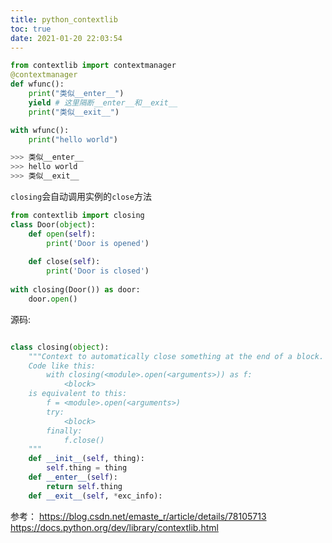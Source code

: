 ```yaml
---
title: python_contextlib
toc: true
date: 2021-01-20 22:03:54
---
```


```python
from contextlib import contextmanager
@contextmanager
def wfunc():
    print("类似__enter__")
    yield # 这里隔断__enter__和__exit__
    print("类似__exit__")

with wfunc():
    print("hello world")

>>> 类似__enter__
>>> hello world
>>> 类似__exit__
```


`closing`会自动调用实例的`close`方法

```python
from contextlib import closing
class Door(object):
    def open(self):
        print('Door is opened')
 
    def close(self):
        print('Door is closed')
 
with closing(Door()) as door:
    door.open()
```


源码:
```python

class closing(object):
    """Context to automatically close something at the end of a block.
    Code like this:
        with closing(<module>.open(<arguments>)) as f:
            <block>
    is equivalent to this:
        f = <module>.open(<arguments>)
        try:
            <block>
        finally:
            f.close()
    """
    def __init__(self, thing):
        self.thing = thing
    def __enter__(self):
        return self.thing
    def __exit__(self, *exc_info):

```



参考：
https://blog.csdn.net/emaste_r/article/details/78105713
https://docs.python.org/dev/library/contextlib.html